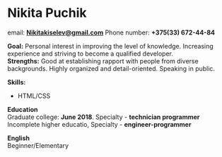 # Nikita Puchik 

email: **Nikitakiselev@gmail.com** Phone number:  **+375(33) 672-44-84**

**Goal:** Personal interest in improving the level of knowledge. Increasing experience and striving to become a qualified developer.  
**Strengths:** Good at establishing rapport with people from diverse backgrounds. Highly organized and detail-oriented. Speaking in public.  
  
  
**Skills:**  
* HTML/CSS

**Education**   
Graduate college: **June 2018**. Specialty - **technician programmer**  
Incomplete higher educatio, Specialty - **engineer-programmer**

**English**  
Beginner/Elementary

